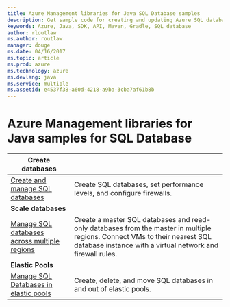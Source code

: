 ```yaml
---
title: Azure Management libraries for Java SQL Database samples
description: Get sample code for creating and updating Azure SQL databases using the Azure Management libraries for Java
keywords: Azure, Java, SDK, API, Maven, Gradle, SQL database
author: rloutlaw
ms.author: routlaw
manager: douge
ms.date: 04/16/2017
ms.topic: article
ms.prod: azure
ms.technology: azure
ms.devlang: java
ms.service: multiple
ms.assetid: e4537f38-a60d-4218-a9ba-3cba7af61b8b
---
```



# Azure Management libraries for Java samples for SQL Database

| **Create databases** ||
|---|---|
| [Create and manage SQL databases][1] | Create SQL databases, set performance levels, and configure firewalls.  | 
| **Scale databases** ||
| [Manage SQL databases across multiple regions][2] | Create a master SQL databases and read-only databases from the master in multiple regions. Connect VMs to their nearest SQL database instance with a virtual network and firewall rules. | 
| **Elastic Pools** ||
| [Manage SQL Databases in elastic pools][3] | Create, delete, and move SQL databases in and out of elastic pools. | 

[1]: https://azure.microsoft.com/en-us/resources/samples/sql-database-java-manage-db/
[2]: https://azure.microsoft.com/en-us/resources/samples/sql-database-java-manage-sql-databases-across-regions/
[3]: https://review.docs.microsoft.com/azure/java/java-manage-sql-elastic-pools?branch=pr-en-us-9782